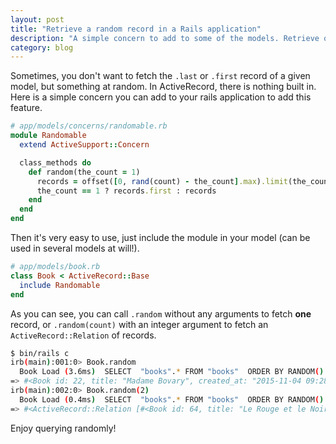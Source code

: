 ```yaml
---
layout: post
title: "Retrieve a random record in a Rails application"
description: "A simple concern to add to some of the models. Retrieve one or several random records"
category: blog
---
```


Sometimes, you don't want to fetch the `.last` or `.first` record of a given model,
but something at random. In ActiveRecord, there is nothing built in. Here is a simple
concern you can add to your rails application to add this feature.

```ruby
# app/models/concerns/randomable.rb
module Randomable
  extend ActiveSupport::Concern

  class_methods do
    def random(the_count = 1)
      records = offset([0, rand(count) - the_count].max).limit(the_count)
      the_count == 1 ? records.first : records
    end
  end
end

```

Then it's very easy to use, just include the module in your model (can be used
in several models at will!).

```ruby
# app/models/book.rb
class Book < ActiveRecord::Base
  include Randomable
end
```

As you can see, you can call `.random` without any arguments to fetch **one**
record, or `.random(count)` with an integer argument to fetch an `ActiveRecord::Relation`
of records.

```bash
$ bin/rails c
irb(main):001:0> Book.random
  Book Load (3.6ms)  SELECT  "books".* FROM "books"  ORDER BY RANDOM() LIMIT 1
=> #<Book id: 22, title: "Madame Bovary", created_at: "2015-11-04 09:28:32", updated_at: "2015-11-04 09:28:32">
irb(main):002:0> Book.random(2)
  Book Load (0.4ms)  SELECT  "books".* FROM "books"  ORDER BY RANDOM() LIMIT 2
=> #<ActiveRecord::Relation [#<Book id: 64, title: "Le Rouge et le Noir", created_at: "2015-11-04 09:28:32", updated_at: "2015-11-04 09:28:32">, #<Book id: 88, title: "L'Assomoir", created_at: "2015-11-04 09:28:32", updated_at: "2015-11-04 09:28:32">]>
```

Enjoy querying randomly!

